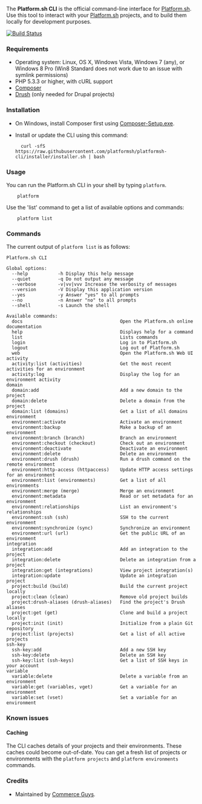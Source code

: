 The **Platform.sh CLI** is the official command-line interface for [Platform.sh](https://platform.sh). Use this tool to interact with your [Platform.sh](https://platform.sh) projects, and to build them locally for development purposes.

[![Build Status](https://travis-ci.org/platformsh/platformsh-cli.svg)](https://travis-ci.org/platformsh/platformsh-cli)

### Requirements

* Operating system: Linux, OS X, Windows Vista, Windows 7 (any), or Windows 8 Pro (Win8 Standard does not work due to an issue with symlink permissions)
* PHP 5.3.3 or higher, with cURL support
* [Composer](https://getcomposer.org/)
* [Drush](https://github.com/drush-ops/drush) (only needed for Drupal projects)

### Installation

* On Windows, install Composer first using [Composer-Setup.exe](https://getcomposer.org/Composer-Setup.exe).

* Install or update the CLI using this command:

        curl -sfS https://raw.githubusercontent.com/platformsh/platformsh-cli/installer/installer.sh | bash

### Usage

You can run the Platform.sh CLI in your shell by typing `platform`.

        platform

Use the 'list' command to get a list of available options and commands:

        platform list

### Commands

The current output of `platform list` is as follows:

```
Platform.sh CLI

Global options:
  --help           -h Display this help message
  --quiet          -q Do not output any message
  --verbose        -v|vv|vvv Increase the verbosity of messages
  --version        -V Display this application version
  --yes            -y Answer "yes" to all prompts
  --no             -n Answer "no" to all prompts
  --shell          -s Launch the shell

Available commands:
  docs                                    Open the Platform.sh online documentation
  help                                    Displays help for a command
  list                                    Lists commands
  login                                   Log in to Platform.sh
  logout                                  Log out of Platform.sh
  web                                     Open the Platform.sh Web UI
activity
  activity:list (activities)              Get the most recent activities for an environment
  activity:log                            Display the log for an environment activity
domain
  domain:add                              Add a new domain to the project
  domain:delete                           Delete a domain from the project
  domain:list (domains)                   Get a list of all domains
environment
  environment:activate                    Activate an environment
  environment:backup                      Make a backup of an environment
  environment:branch (branch)             Branch an environment
  environment:checkout (checkout)         Check out an environment
  environment:deactivate                  Deactivate an environment
  environment:delete                      Delete an environment
  environment:drush (drush)               Run a drush command on the remote environment
  environment:http-access (httpaccess)    Update HTTP access settings for an environment
  environment:list (environments)         Get a list of all environments
  environment:merge (merge)               Merge an environment
  environment:metadata                    Read or set metadata for an environment
  environment:relationships               List an environment's relationships
  environment:ssh (ssh)                   SSH to the current environment
  environment:synchronize (sync)          Synchronize an environment
  environment:url (url)                   Get the public URL of an environment
integration
  integration:add                         Add an integration to the project
  integration:delete                      Delete an integration from a project
  integration:get (integrations)          View project integration(s)
  integration:update                      Update an integration
project
  project:build (build)                   Build the current project locally
  project:clean (clean)                   Remove old project builds
  project:drush-aliases (drush-aliases)   Find the project's Drush aliases
  project:get (get)                       Clone and build a project locally
  project:init (init)                     Initialize from a plain Git repository
  project:list (projects)                 Get a list of all active projects
ssh-key
  ssh-key:add                             Add a new SSH key
  ssh-key:delete                          Delete an SSH key
  ssh-key:list (ssh-keys)                 Get a list of SSH keys in your account
variable
  variable:delete                         Delete a variable from an environment
  variable:get (variables, vget)          Get a variable for an environment
  variable:set (vset)                     Set a variable for an environment
```

### Known issues

#### Caching
The CLI caches details of your projects and their environments. These caches
could become out-of-date. You can get a fresh list of projects or environments
with the `platform projects` and `platform environments` commands.

### Credits

* Maintained by [Commerce Guys](https://commerceguys.com).
